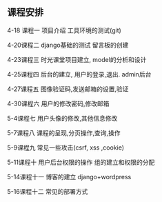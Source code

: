 ## 课程安排

4-18 课程一  项目介绍 工具环境的测试(git)

4-20课程二  django基础的测试 留言板的创建

4-23课程三  时光课堂项目建立, model的分析和设计

4-25课程四  后台的建立, 用户的登录,退出. admin后台

4-27课程五 图像验证码,发送邮箱的设置,验证

4-30课程六  用户的修改密码,修改邮箱

5-4课程七  用户头像的修改,其他信息修改

5-7课程八  课程的呈现,分页操作,查询,操作

5-9课程九  常见一些攻击(csrf, xss ,cookie)

5-11课程十  用户后台权限的操作  组的建立和权限的分配

5-14课程十一  博客的建立 django+wordpress

5-16课程十二   常见的部署方式















